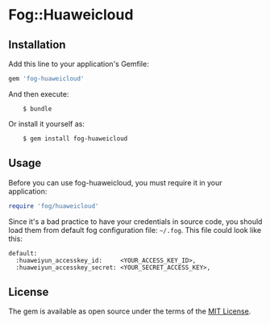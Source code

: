 # Fog::Huaweicloud

## Installation

Add this line to your application's Gemfile:

```ruby
gem 'fog-huaweicloud'
```

And then execute:
```shell
    $ bundle
```

Or install it yourself as:

```shell
    $ gem install fog-huaweicloud
```

## Usage
Before you can use fog-huaweicloud, you must require it in your application:

```ruby
require 'fog/huaweicloud'
```

Since it's a bad practice to have your credentials in source code, you should load them from default fog configuration file: ```~/.fog```. This file could look like this:

```
default:
  :huaweiyun_accesskey_id:     <YOUR_ACCESS_KEY_ID>,
  :huaweiyun_accesskey_secret: <YOUR_SECRET_ACCESS_KEY>,
```

## License

The gem is available as open source under the terms of the [MIT License](http://opensource.org/licenses/MIT).

